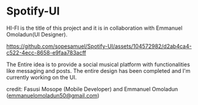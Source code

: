 # Spotify-UI

HI-FI is the title of this project and it is in collaboration with Emmanuel Omoladun(UI Designer).


https://github.com/sopesamuel/Spotify-UI/assets/104572982/d2ab4ca4-c522-4ecc-8658-e9faa783acff


The Entire idea is to provide a social musical platform with functionalities like messaging and posts.
The entire design has been completed and I'm currently working on the UI.



credit: Fasusi Mosope (Mobile Developer) and Emmanuel Omoladun (emmanuelomoladun50@gmail.com)
